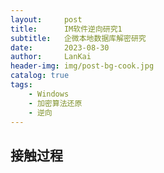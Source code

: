 ```yaml
---
layout:     post
title:      IM软件逆向研究1
subtitle:   企微本地数据库解密研究
date:       2023-08-30
author:     LanKai
header-img: img/post-bg-cook.jpg
catalog: true
tags:
    - Windows
    - 加密算法还原
    - 逆向
---
```




## 接触过程
